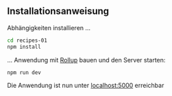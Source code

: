 ## Installationsanweisung
Abhängigkeiten installieren ...

```bash
cd recipes-01
npm install
```

... Anwendung mit [Rollup](https://rollupjs.org) bauen und den Server starten:

```bash
npm run dev
```

Die Anwendung ist nun unter [localhost:5000](http://localhost:5000) erreichbar

